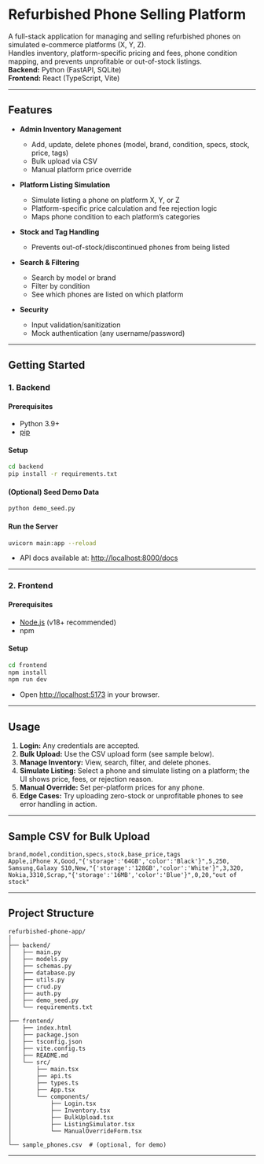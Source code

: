 # Refurbished Phone Selling Platform

A full-stack application for managing and selling refurbished phones on simulated e-commerce platforms (X, Y, Z).  
Handles inventory, platform-specific pricing and fees, phone condition mapping, and prevents unprofitable or out-of-stock listings.  
**Backend:** Python (FastAPI, SQLite)  
**Frontend:** React (TypeScript, Vite)

---

## Features

- **Admin Inventory Management**
  - Add, update, delete phones (model, brand, condition, specs, stock, price, tags)
  - Bulk upload via CSV
  - Manual platform price override

- **Platform Listing Simulation**
  - Simulate listing a phone on platform X, Y, or Z
  - Platform-specific price calculation and fee rejection logic
  - Maps phone condition to each platform’s categories

- **Stock and Tag Handling**
  - Prevents out-of-stock/discontinued phones from being listed

- **Search & Filtering**
  - Search by model or brand
  - Filter by condition
  - See which phones are listed on which platform

- **Security**
  - Input validation/sanitization
  - Mock authentication (any username/password)

---

## Getting Started

### 1. Backend

#### Prerequisites

- Python 3.9+
- [pip](https://pip.pypa.io/en/stable/)

#### Setup

```bash
cd backend
pip install -r requirements.txt
```

#### (Optional) Seed Demo Data

```bash
python demo_seed.py
```

#### Run the Server

```bash
uvicorn main:app --reload
```

- API docs available at: [http://localhost:8000/docs](http://localhost:8000/docs)

---

### 2. Frontend

#### Prerequisites

- [Node.js](https://nodejs.org/) (v18+ recommended)
- npm

#### Setup

```bash
cd frontend
npm install
npm run dev
```

- Open [http://localhost:5173](http://localhost:5173) in your browser.

---

## Usage

1. **Login:** Any credentials are accepted.
2. **Bulk Upload:** Use the CSV upload form (see sample below).
3. **Manage Inventory:** View, search, filter, and delete phones.
4. **Simulate Listing:** Select a phone and simulate listing on a platform; the UI shows price, fees, or rejection reason.
5. **Manual Override:** Set per-platform prices for any phone.
6. **Edge Cases:** Try uploading zero-stock or unprofitable phones to see error handling in action.

---

## Sample CSV for Bulk Upload

```csv
brand,model,condition,specs,stock,base_price,tags
Apple,iPhone X,Good,"{'storage':'64GB','color':'Black'}",5,250,
Samsung,Galaxy S10,New,"{'storage':'128GB','color':'White'}",3,320,
Nokia,3310,Scrap,"{'storage':'16MB','color':'Blue'}",0,20,"out of stock"
```

---

## Project Structure

```
refurbished-phone-app/
│
├── backend/
│   ├── main.py
│   ├── models.py
│   ├── schemas.py
│   ├── database.py
│   ├── utils.py
│   ├── crud.py
│   ├── auth.py
│   ├── demo_seed.py
│   └── requirements.txt
│
├── frontend/
│   ├── index.html
│   ├── package.json
│   ├── tsconfig.json
│   ├── vite.config.ts
│   ├── README.md
│   └── src/
│       ├── main.tsx
│       ├── api.ts
│       ├── types.ts
│       ├── App.tsx
│       └── components/
│           ├── Login.tsx
│           ├── Inventory.tsx
│           ├── BulkUpload.tsx
│           ├── ListingSimulator.tsx
│           └── ManualOverrideForm.tsx
│
└── sample_phones.csv  # (optional, for demo)
```

---

